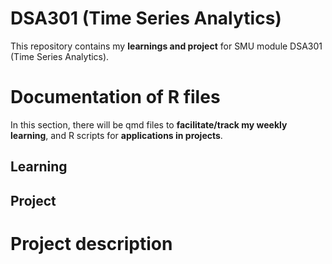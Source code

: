 # DSA301 (Time Series Analytics)
This repository contains my __learnings and project__ for SMU module DSA301 (Time Series Analytics).

# Documentation of R files
In this section, there will be qmd files to __facilitate/track my weekly learning__, and R scripts for __applications in projects__.
## Learning


## Project

# Project description
